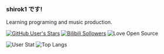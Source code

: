 ### shirok1 です!
Learning programing and music production.

[![GitHub User's Stars](https://img.shields.io/github/stars/shirok1?label=Github%20stars&style=social)](https://github.com/shirok1)
[![Bilibili Sollowers](https://img.shields.io/badge/dynamic/json?label=Bilibili%20followers&logo=bilibili&style=social&query=%24.data.follower&url=https%3A%2F%2Fapi.bilibili.com%2Fx%2Frelation%2Fstat%3Fvmid%3D46607572)](https://space.bilibili.com/46607572)
![Love Open Source](https://img.shields.io/badge/Open%20Source-%E2%9D%A4-green)

![User Stat](https://github-readme-stats.vercel.app/api?username=shirok1&show_icons=true&hide_title=true)
![Top Langs](https://github-readme-stats.vercel.app/api/top-langs/?username=shirok1&langs_count=10&layout=compact)
